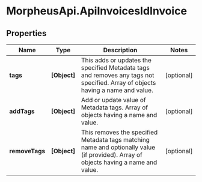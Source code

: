 # MorpheusApi.ApiInvoicesIdInvoice

## Properties

Name | Type | Description | Notes
------------ | ------------- | ------------- | -------------
**tags** | **[Object]** | This adds or updates the specified Metadata tags and removes any tags not specified. Array of objects having a name and value.  | [optional] 
**addTags** | **[Object]** | Add or update value of Metadata tags. Array of objects having a name and value.  | [optional] 
**removeTags** | **[Object]** | This removes the specified Metadata tags matching name and optionally value (if provided). Array of objects having a name and value.  | [optional] 


